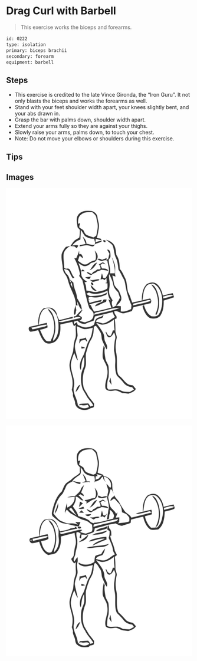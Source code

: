 # Drag Curl with Barbell

> This exercise works the biceps and forearms.

``` 
id: 0222 
type: isolation 
primary: biceps brachii 
secondary: forearm 
equipment: barbell 
``` 


## Steps


 - This exercise is credited to the late Vince Gironda, the “Iron Guru”. It not only blasts the biceps and works the forearms as well.
 - Stand with your feet shoulder width apart, your knees slightly bent, and your abs drawn in.
 - Grasp the bar with palms down, shoulder width apart.
 - Extend your arms fully so they are against your thighs.
 - Slowly raise your arms, palms down, to touch your chest.
 - Note: Do not move your elbows or shoulders during this exercise.

## Tips



## Images

![](./../svg/0222-relaxation.svg "")

![](./../svg/0222-tension.svg "")

